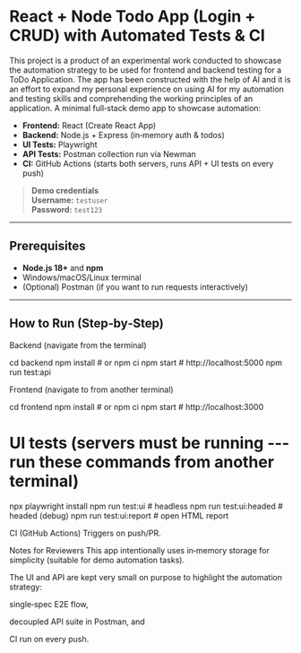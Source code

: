 # React + Node Todo App (Login + CRUD) with Automated Tests & CI

This project is a product of an experimental work conducted to showcase the automation strategy to be used for frontend and backend testing for a ToDo Application. The app has been constructed with the help of AI and it is an effort to expand my personal experience on using AI for my automation and testing skills and comprehending the working principles of an application. A minimal full‑stack demo app to showcase automation:

- **Frontend:** React (Create React App)
- **Backend:** Node.js + Express (in‑memory auth & todos)
- **UI Tests:** Playwright
- **API Tests:** Postman collection run via Newman
- **CI:** GitHub Actions (starts both servers, runs API + UI tests on every push)

> **Demo credentials**  
> **Username:** `testuser`  
> **Password:** `test123`

---

## Prerequisites

- **Node.js 18+** and **npm**
- Windows/macOS/Linux terminal
- (Optional) Postman (if you want to run requests interactively)

---

## How to Run (Step‑by‑Step)
Backend (navigate from the terminal)

cd backend
npm install    # or npm ci
npm start      # http://localhost:5000
npm run test:api


Frontend (navigate to from another terminal)

cd frontend
npm install    # or npm ci
npm start      # http://localhost:3000

# UI tests (servers must be running --- run these commands from another terminal)
npx playwright install
npm run test:ui          # headless
npm run test:ui:headed   # headed (debug)
npm run test:ui:report   # open HTML report


CI (GitHub Actions)
Triggers on push/PR.


Notes for Reviewers
This app intentionally uses in‑memory storage for simplicity (suitable for demo automation tasks).

The UI and API are kept very small on purpose to highlight the automation strategy:

single‑spec E2E flow,

decoupled API suite in Postman, and

CI run on every push.